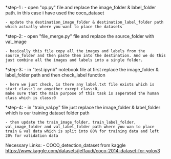 
*step-1 : 
    - open "op.py" file and replace the image_folder &        label_folder path. in this case i have used the coco_dataset

    - update the destination_image_folder & destination_label_folder path which actually where you want to place the datasets

*step-2:
    - open "file_merge.py" file and replace the source_folder with val_image

    - basically this file copy all the images and labels from the source_folder and then paste them into the destination. And we do this just combine all the images and labels into a single folder.

*step-3:
    - in "test.ipynb" notebook file at first replace the image_folder & label_folder path and then check_label function

    - here we just check, is there any label.txt file exists which is start class:1 or anyother except class:0, 
    make sure that the main purpose of this task is seperated the human class which is class:0

*step-4:
    - in "train_val.py" file just replace the image_folder & label_folder which is our training dataset folder path

    - then update the train_image_folder, train_label_folder, val_image_folder and val_label_folder path where you wan to place train & val data which is split into 80% for training data and left 20% for validation data




Necessary Links: 
    - COCO_detection_dataset from kaggle
      https://www.kaggle.com/datasets/jeffaudi/coco-2014-dataset-for-yolov3

      